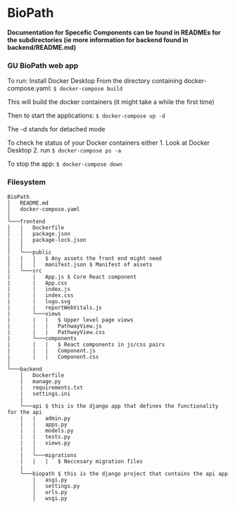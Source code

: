 # BioPath
**Documentation for Specefic Components can be found in READMEs for the subdirectories (ie more information for backend found in backend/README.md)**

### GU BioPath web app

To run:
Install Docker Desktop
From the directory containing docker-compose.yaml:
    ```$ docker-compose build```

This will build the docker containers (it might take a while the first time)

Then to start the applications:
   ```$ docker-compose up -d```

The -d stands for detached mode

To check he status of your Docker containers either
    1. Look at Docker Desktop
    2. run ```$ docker-compose ps -a```

To stop the app:
    ```$ docker-compose down```



### Filesystem
```
BioPath
│   README.md
│   docker-compose.yaml 
│
└───frontend
│   │   Dockerfile
│   │   package.json
|   |   package-lock.json
│   │
│   └───public
|   |   |   $ Any assets the front end might need
│   |   │   manifest.json $ Manifest of assets
|   └───src
|       |   App.js $ Core React component
|       |   App.css
|       |   index.js
|       |   index.css
|       |   logo.svg
|       |   reportWebVitals.js
|       └───views
|       |   |   $ Upper level page views
|       |   |   PathwayView.js
|       |   |   PathwayView.css
|       └───components
|       |   |   $ React components in js/css pairs
|       |   |   Component.js
|       |   |   Component.css
│   
└───backend
    │   Dockerfile
    |   manage.py
    |   requirements.txt
    |   settings.ini
    |
    └───api $ this is the django app that defines the functionality for the api
    |   |   admin.py
    |   |   apps.py
    |   |   models.py
    |   |   tests.py
    |   |   views.py
    |   │   
    |   └───migrations
    |   |   |   $ Neccesary migration files
    |   
    └───biopath $ this is the django project that contains the api app
        │   asgi.py
        │   settings.py
        │   urls.py
        │   wsgi.py
```


